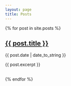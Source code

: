 ```yaml
---
layout: page
title: Posts
---
```


<div class="post-list">
    {% for post in site.posts %}
        <a class="zoombtn" href="{{ site.url }}{{ post.url }}"><h2>{{ post.title }}</h2></a>
        <span class="post-date">{{ post.date | date_to_string }}</span>
        <p>{{ post.excerpt }}</p>
        <br/>
    {% endfor %}
</div>
